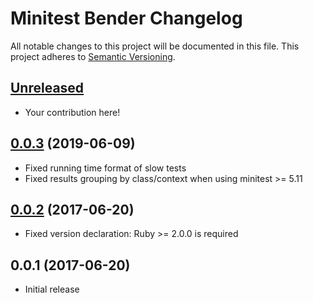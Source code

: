 # Minitest Bender Changelog

All notable changes to this project will be documented in this file. This project adheres to [Semantic Versioning][Semver].

## [Unreleased]

* Your contribution here!

## [0.0.3][] (2019-06-09)

* Fixed running time format of slow tests
* Fixed results grouping by class/context when using minitest >= 5.11

## [0.0.2][] (2017-06-20)

* Fixed version declaration: Ruby >= 2.0.0 is required

## 0.0.1 (2017-06-20)

* Initial release

[Semver]: http://semver.org
[Unreleased]: https://github.com/eugeniobruno/minitest-bender/compare/v0.0.3...HEAD
[0.0.3]: https://github.com/eugeniobruno/minitest-bender/compare/v0.0.2...v0.0.3
[0.0.2]: https://github.com/eugeniobruno/minitest-bender/compare/v0.0.1...v0.0.2
